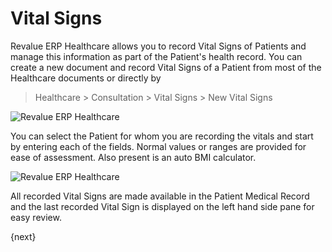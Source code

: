 # Vital Signs
Revalue ERP Healthcare allows you to record Vital Signs of Patients and manage this information as part of the Patient's health record. You can create a new document and record Vital Signs of a Patient from most of the Healthcare documents or directly by
> Healthcare > Consultation > Vital Signs > New Vital Signs

<img class="screenshot" alt="Revalue ERP Healthcare" src="/docs/assets/img/healthcare/vitals_1.png">

You can select the Patient for whom you are recording the vitals and start by entering each of the fields. Normal values or ranges are provided for ease of assessment. Also present is an auto BMI calculator.

<img class="screenshot" alt="Revalue ERP Healthcare" src="/docs/assets/img/healthcare/vitals_2.png">

All recorded Vital Signs are made available in the Patient Medical Record and the last recorded Vital Sign is displayed on the left hand side pane for easy review.

{next}
